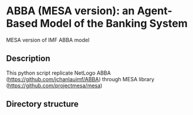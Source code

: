 # ABBA (MESA version): an Agent-Based Model of the Banking System
MESA version of IMF ABBA model

## Description

This python script replicate NetLogo ABBA (https://github.com/jchanlauimf/ABBA) through MESA library (https://github.com/projectmesa/mesa) 


## Directory structure

